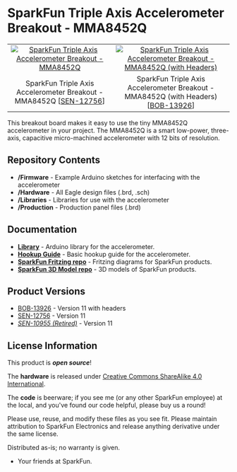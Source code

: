 SparkFun Triple Axis Accelerometer Breakout - MMA8452Q
=============================================

<table class="table table-hover table-striped table-bordered">
  <tr align="center">
   <td><a href="https://cdn.sparkfun.com//assets/parts/9/5/1/5/12756-00.jpg"><img src="https://cdn.sparkfun.com//assets/parts/9/5/1/5/12756-00.jpg" title="SparkFun Triple Axis Accelerometer Breakout - MMA8452Q"></a></td>
   <td><a href="https://cdn.sparkfun.com//assets/parts/1/0/0/0/2/13926-02.jpg"><img src="https://cdn.sparkfun.com//assets/parts/1/0/0/0/2/13926-02.jpg" title="SparkFun Triple Axis Accelerometer Breakout - MMA8452Q (with Headers)"></a></td>
  </tr>
  <tr align="center">
    <td>SparkFun Triple Axis Accelerometer Breakout - MMA8452Q [<a href="https://www.sparkfun.com/products/12756">SEN-12756</a>]</td>
    <td>SparkFun Triple Axis Accelerometer Breakout - MMA8452Q (with Headers)
[<a href="https://www.sparkfun.com/products/13926">BOB-13926</a>]</td>
  </tr>
</table>

This breakout board makes it easy to use the tiny MMA8452Q accelerometer in your project. 
The MMA8452Q is a smart low-power, three-axis, capacitive micro-machined accelerometer with 12 bits of resolution.

Repository Contents
-------------------
* **/Firmware** - Example Arduino sketches for interfacing with the accelerometer
* **/Hardware** - All Eagle design files (.brd, .sch)
* **/Libraries** - Libraries for use with the accelerometer
* **/Production** - Production panel files (.brd)

Documentation
--------------
* **[Library](https://github.com/sparkfun/SparkFun_MMA8452Q_Arduino_Library)** - Arduino library for the accelerometer.
* **[Hookup Guide](https://learn.sparkfun.com/tutorials/mma8452q-accelerometer-breakout-hookup-guide)** - Basic hookup guide for the accelerometer.
* **[SparkFun Fritzing repo](https://github.com/sparkfun/Fritzing_Parts)** - Fritzing diagrams for SparkFun products.
* **[SparkFun 3D Model repo](https://github.com/sparkfun/3D_Models)** - 3D models of SparkFun products. 

Product Versions
----------------
* [BOB-13926](https://www.sparkfun.com/products/13926) - Version 11 with headers
* [SEN-12756](https://www.sparkfun.com/products/12756) - Version 11
* *[SEN-10955 (Retired)](https://www.sparkfun.com/products/retired/10955)* - Version 11

License Information
-------------------
This product is _**open source**_! 

The **hardware** is released under [Creative Commons ShareAlike 4.0 International](https://creativecommons.org/licenses/by-sa/4.0/).

The **code** is beerware; if you see me (or any other SparkFun employee) at the local, and you've found our code helpful, please buy us a round!

Please use, reuse, and modify these files as you see fit. Please maintain attribution to SparkFun Electronics and release anything derivative under the same license.

Distributed as-is; no warranty is given.

- Your friends at SparkFun.
